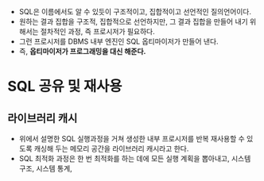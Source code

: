 

- SQL은 이름에서도 알 수 있듯이 구조적이고, 집합적이고 선언적인 질의언어이다.
- 원하는 결과 집합을 구조적, 집합적으로 선언하지만, 그 결과 집합을 만들어 내기 위해서는 절차적인 과정, 즉 프로시저가 필요하다. 
- 그런 프로시저를 DBMS 내부 엔진인 SQL 옵티마이저가 만들어 낸다.
- 즉, **옵티마이저가 프로그래밍을 대신 해준다.**

# SQL 공유 및 재사용
## 라이브러리 캐시
- 위에서 설명한 SQL 실행과정을 거쳐 생성한 내부 프로시저를 반복 재사용할 수 있도록 캐싱해 두는 메모리 공간을 라이브러리 캐시라고 한다.
- SQL 최적화 과정은 한 번 최적화를 하는 데에 모든 실행 계획을 뽑아내고, 시스템 구조, 시스템 통계, 
